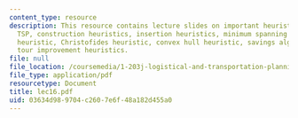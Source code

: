 ```yaml
---
content_type: resource
description: This resource contains lecture slides on important heuristics for the
  TSP, construction heuristics, insertion heuristics, minimum spanning tree (MST)
  heuristic, Christofides heuristic, convex hull heuristic, savings algorithm, and
  tour improvement heuristics.
file: null
file_location: /coursemedia/1-203j-logistical-and-transportation-planning-methods-fall-2006/03634d989704c2607e6f48a182d455a0_lec16.pdf
file_type: application/pdf
resourcetype: Document
title: lec16.pdf
uid: 03634d98-9704-c260-7e6f-48a182d455a0
---
```

